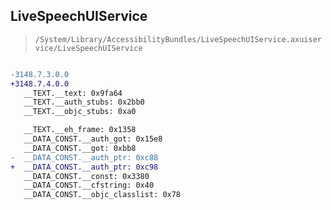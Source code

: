 ## LiveSpeechUIService

> `/System/Library/AccessibilityBundles/LiveSpeechUIService.axuiservice/LiveSpeechUIService`

```diff

-3148.7.3.0.0
+3148.7.4.0.0
   __TEXT.__text: 0x9fa64
   __TEXT.__auth_stubs: 0x2bb0
   __TEXT.__objc_stubs: 0xa0

   __TEXT.__eh_frame: 0x1358
   __DATA_CONST.__auth_got: 0x15e8
   __DATA_CONST.__got: 0xbb8
-  __DATA_CONST.__auth_ptr: 0xc88
+  __DATA_CONST.__auth_ptr: 0xc98
   __DATA_CONST.__const: 0x3380
   __DATA_CONST.__cfstring: 0x40
   __DATA_CONST.__objc_classlist: 0x78

```
